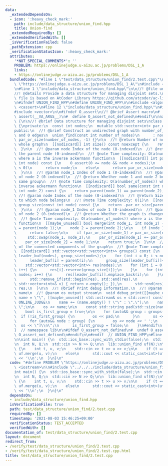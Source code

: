 ```yaml
---
data:
  _extendedDependsOn:
  - icon: ':heavy_check_mark:'
    path: include/data_structure/union_find.hpp
    title: Union-find
  _extendedRequiredBy: []
  _extendedVerifiedWith: []
  _isVerificationFailed: false
  _pathExtension: cpp
  _verificationStatusIcon: ':heavy_check_mark:'
  attributes:
    '*NOT_SPECIAL_COMMENTS*': ''
    PROBLEM: https://onlinejudge.u-aizu.ac.jp/problems/DSL_1_A
    links:
    - https://onlinejudge.u-aizu.ac.jp/problems/DSL_1_A
  bundledCode: "#line 1 \"test/data_structure/union_find/2.test.cpp\"\n#define PROBLEM\
    \ \"https://onlinejudge.u-aizu.ac.jp/problems/DSL_1_A\"\n#include <iostream>\n\
    \n#line 1 \"include/data_structure/union_find.hpp\"\n\n//! @file union_find.hpp\n\
    //! @details Provide a data structure for managing disjoint sets.\n//! @note This\
    \ file is based on AtCoder Library https://github.com/atcoder/ac-library/blob/master/atcoder/dsu.hpp\n\
    \n#ifndef UNION_FIND_HPP\n#define UNION_FIND_HPP\n\n#include <algorithm>\n#include\
    \ <cassert>\n#line 12 \"include/data_structure/union_find.hpp\"\n#include <string>\n\
    #include <vector>\n\n#ifndef O_assert\n//! @brief Assert macro\n#  define O_assert(...)\
    \ assert(__VA_ARGS__)\n#  define O_assert_not_defined\n#endif\n\nnamespace lib\
    \ {\n\n//! @brief Data structure for managing disjoint sets\nclass union_find\
    \ {\nprivate:\n  const int nodes;\n  mutable std::vector<int> par_or_size;\n\n\
    public:\n  //! @brief Construct an undirected graph with number_of_nodes nodes\
    \ and 0 edges\n  union_find(const int number_of_nodes)\n      : nodes(number_of_nodes),\
    \ par_or_size(number_of_nodes, -1) {}\n\n  //! @return Number of nodes in the\
    \ whole graph\n  [[nodiscard]] int size() const noexcept {\n    return nodes;\n\
    \  }\n\n  //! @param node Index of the node (0-indexed)\n  //! @return Index of\
    \ the parent node (0-indexed)\n  //! @note Time complexity: O(a(number_of_nodes))\
    \ where a is the inverse ackermann function\n  [[nodiscard]] int parent(const\
    \ int node) const {\n    O_assert(0 <= node && node < nodes);\n    if (par_or_size[node]\
    \ < 0)\n      return node;\n    else\n      return par_or_size[node] = parent(par_or_size[node]);\n\
    \  }\n\n  //! @param node_1 Index of node 1 (0-indexed)\n  //! @param node_2 Index\
    \ of node 2 (0-indexed)\n  //! @return Whether node 1 and node 2 belong to the\
    \ same group\n  //! @note Time complexity: O(a(number_of_nodes)) where a is the\
    \ inverse ackermann function\n  [[nodiscard]] bool same(const int node_1, const\
    \ int node_2) const {\n    return parent(node_1) == parent(node_2);\n  }\n\n \
    \ //! @param node Index of the node (0-indexed)\n  //! @return Size of the group\
    \ to which node belongs\n  //! @note Time complexity: O(1)\n  [[nodiscard]] int\
    \ group_size(const int node) const {\n    return -par_or_size[parent(node)];\n\
    \  }\n\n  //! @param node_1 Index of node 1 (0-indexed)\n  //! @param node_2 Index\
    \ of node 2 (0-indexed)\n  //! @return Whether the graph is changed by the operation\n\
    \  //! @note Time complexity: O(a(number_of_nodes)) where a is the inverse ackermann\
    \ function\n  [[maybe_unused]] bool merge(int node_1, int node_2) {\n    node_1\
    \ = parent(node_1);\n    node_2 = parent(node_2);\n\n    if (node_1 == node_2)\n\
    \      return false;\n\n    if (par_or_size[node_1] > par_or_size[node_2])\n \
    \     std::swap(node_1, node_2);\n    par_or_size[node_1] += par_or_size[node_2];\n\
    \    par_or_size[node_2] = node_1;\n\n    return true;\n  }\n\n  //! @return Vector\
    \ of the connected components of the graph\n  //! @note Time complexity: O(number_of_nodes)\n\
    \  [[nodiscard]] std::vector<std::vector<int>> groups() const {\n    std::vector<int>\
    \ leader_buf(nodes), group_size(nodes);\n    for (int i = 0; i < nodes; i++) {\n\
    \      leader_buf[i] = parent(i);\n      group_size[leader_buf[i]]++;\n    }\n\
    \    std::vector<std::vector<int>> res(nodes);\n    for (int i = 0; i < nodes;\
    \ i++) {\n      res[i].reserve(group_size[i]);\n    }\n    for (int i = 0; i <\
    \ nodes; i++) {\n      res[leader_buf[i]].emplace_back(i);\n    }\n    res.erase(\n\
    \      std::remove_if(std::begin(res), std::end(res),\n                     [&](const\
    \ std::vector<int>& v) { return v.empty(); }),\n      std::end(res));\n    return\
    \ res;\n  }\n\n  //! @brief Print debug information.\n  //! @param name variable\
    \ name\n  //! @param os output stream\n  void debug_print([[maybe_unused]] std::string\
    \ name = \"\", [[maybe_unused]] std::ostream& os = std::cerr) const {\n#ifndef\
    \ ONLINE_JUDGE\n    name += (name.empty() ? \"\" : \".\");\n    name += \"groups():\
    \ \";\n\n    os << name;\n\n    const std::string pad(std::size(name), ' ');\n\
    \    bool is_first_group = true;\n\n    for (auto&& group : groups()) {\n    \
    \  if (!is_first_group) {\n        os << pad;\n      }\n      os << \"[ \";\n\
    \      for (auto&& node : group) {\n        os << node << ' ';\n      }\n    \
    \  os << \"]\\n\";\n      is_first_group = false;\n    }\n#endif\n  }\n};\n\n\
    }  // namespace lib\n\n#ifdef O_assert_not_defined\n#  undef O_assert\n#  undef\
    \ O_assert_not_defined\n#endif\n\n#endif  // UNION_FIND_HPP\n#line 5 \"test/data_structure/union_find/2.test.cpp\"\
    \n\nint main() {\n  std::ios_base::sync_with_stdio(false);\n  std::cin.tie(nullptr);\n\
    \n  int N, Q;\n  std::cin >> N >> Q;\n\n  lib::union_find uf(N);\n\n  while (Q--)\
    \ {\n    int t, u, v;\n    std::cin >> t >> u >> v;\n\n    if (t == 0)\n     \
    \ uf.merge(u, v);\n    else\n      std::cout << static_cast<int>(uf.same(u, v))\
    \ << '\\n';\n  }\n}\n"
  code: "#define PROBLEM \"https://onlinejudge.u-aizu.ac.jp/problems/DSL_1_A\"\n#include\
    \ <iostream>\n\n#include \"../../../include/data_structure/union_find.hpp\"\n\n\
    int main() {\n  std::ios_base::sync_with_stdio(false);\n  std::cin.tie(nullptr);\n\
    \n  int N, Q;\n  std::cin >> N >> Q;\n\n  lib::union_find uf(N);\n\n  while (Q--)\
    \ {\n    int t, u, v;\n    std::cin >> t >> u >> v;\n\n    if (t == 0)\n     \
    \ uf.merge(u, v);\n    else\n      std::cout << static_cast<int>(uf.same(u, v))\
    \ << '\\n';\n  }\n}\n"
  dependsOn:
  - include/data_structure/union_find.hpp
  isVerificationFile: true
  path: test/data_structure/union_find/2.test.cpp
  requiredBy: []
  timestamp: '2021-08-03 15:46:25+09:00'
  verificationStatus: TEST_ACCEPTED
  verifiedWith: []
documentation_of: test/data_structure/union_find/2.test.cpp
layout: document
redirect_from:
- /verify/test/data_structure/union_find/2.test.cpp
- /verify/test/data_structure/union_find/2.test.cpp.html
title: test/data_structure/union_find/2.test.cpp
---
```

